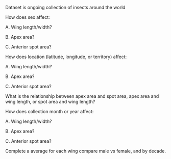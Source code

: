 Dataset is ongoing collection of insects around the world

How does sex affect:

A. Wing length/width?

B. Apex area?

C. Anterior spot area?

How does location (latitude, longitude, or territory) affect:

A. Wing length/width?

B. Apex area?

C. Anterior spot area?

What is the relationship between apex area and spot area, apex area and wing length, or spot area and wing length?

How does collection month or year affect:

A. Wing length/width?

B. Apex area?

C. Anterior spot area?

Complete a average for each wing compare male vs female, and by decade.
